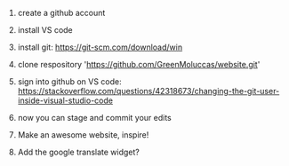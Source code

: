 1) create a github account

2) install VS code

3) install git: https://git-scm.com/download/win

4) clone respository 'https://github.com/GreenMoluccas/website.git'

5) sign into github on VS code: https://stackoverflow.com/questions/42318673/changing-the-git-user-inside-visual-studio-code

6) now you can stage and commit your edits

7) Make an awesome website, inspire!

8) Add the google translate widget?
